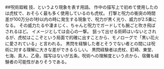 ##呪術廻戦
技、というより現象を表す用語。
作中の描写上で初めて使用したのは虎杖で、おそらく最も多く使用しているのも虎杖。
打撃と呪力の衝突の時間差が100万分の1秒以内の時に発生する現象で、呪力が黒く光り、威力が2.5乗になる。
その威力たるや凄まじく、ちゃんと呪力でガードしても腕ごと吹き飛ばされるほど。
イメージとしては会心の一撃。
狙って出せる術師はいないとされるが、虎杖はここぞという局面で的確に出すことから、モノローグで「黒い花火に愛されている」と言われる。
黒閃を経験した者とそうでない者との間には呪術に対する理解に大きな差ができるらしい。
黒閃経験者は虎杖、釘崎、東堂、七海、真人、乙骨。描写はないが五条。呪術への理解度という点から、宿儺も経験者の可能性がありそうである。
